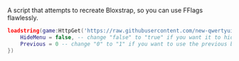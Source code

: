 A script that attempts to recreate Bloxstrap, so you can use FFlags flawlessly.

```lua
loadstring(game:HttpGet('https://raw.githubusercontent.com/new-qwertyui/Bloxstrap/main/loader.lua'))({
    HideMenu = false, -- change "false" to "true" if you want it to hide bloxstrap interface
    Previous = 0 -- change "0" to "1" if you want to use the previous bloxstrap upd
})
```
